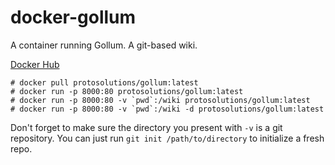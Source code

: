 # docker-gollum
A container running Gollum. A git-based wiki.

[Docker Hub](https://hub.docker.com/r/protosolutions/gollum)
```
# docker pull protosolutions/gollum:latest
# docker run -p 8000:80 protosolutions/gollum:latest
# docker run -p 8000:80 -v `pwd`:/wiki protosolutions/gollum:latest
# docker run -p 8000:80 -v `pwd`:/wiki -d protosolutions/gollum:latest
```

Don't forget to make sure the directory you present with `-v` is a git repository. You can just run `git init /path/to/directory` to initialize a fresh repo.
